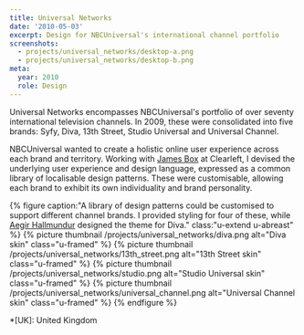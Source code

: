 ```yaml
---
title: Universal Networks
date: '2010-05-03'
excerpt: Design for NBCUniversal's international channel portfolio
screenshots:
  - projects/universal_networks/desktop-a.png
  - projects/universal_networks/desktop-b.png
meta:
  year: 2010
  role: Design
---
```

Universal Networks encompasses NBCUniversal's portfolio of over seventy international television channels. In 2009, these were consolidated into five brands: Syfy, Diva, 13th Street, Studio Universal and Universal Channel.

NBCUniversal wanted to create a holistic online user experience across each brand and territory. Working with [James Box][1] at Clearleft, I devised the underlying user experience and design language, expressed as a common library of localisable design patterns. These were customisable, allowing each brand to exhibit its own individuality and brand personality.

{% figure caption:"A library of design patterns could be customised to support different channel brands. I provided styling for four of these, while [Aegir Hallmundur](http://aegir.org) designed the theme for Diva." class:"u-extend u-abreast" %}
{% picture thumbnail /projects/universal_networks/diva.png alt="Diva skin" class="u-framed" %}
{% picture thumbnail /projects/universal_networks/13th_street.png alt="13th Street skin" class="u-framed" %}
{% picture thumbnail /projects/universal_networks/studio.png alt="Studio Universal skin" class="u-framed" %}
{% picture thumbnail /projects/universal_networks/universal_channel.png alt="Universal Channel skin" class="u-framed" %}
{% endfigure %}

[1]: http://clearleft.com/is/james-box/

*[UK]: United Kingdom
